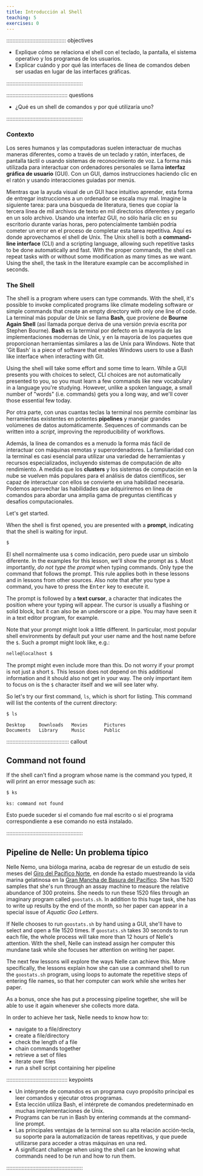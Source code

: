 ```yaml
---
title: Introducción al Shell
teaching: 5
exercises: 0
---
```


::::::::::::::::::::::::::::::::::::::: objectives

- Explique cómo se relaciona el shell con el teclado, la pantalla, el sistema operativo y los programas de los usuarios.
- Explicar cuándo y por qué las interfaces de línea de comandos deben ser usadas en lugar de las interfaces gráficas.

::::::::::::::::::::::::::::::::::::::::::::::::::

:::::::::::::::::::::::::::::::::::::::: questions

- ¿Qué es un shell de comandos y por qué utilizaría uno?

::::::::::::::::::::::::::::::::::::::::::::::::::

### Contexto

Los seres humanos y las computadoras suelen interactuar de muchas maneras diferentes, como a través de un teclado y ratón, interfaces, de pantalla táctil o usando sistemas de reconocimiento de voz. La forma más utilizada para interactuar con ordenadores personales se llama **interfaz gráfica de usuario** (GUI). Con un GUI, damos instrucciones haciendo clic en el ratón y usando interacciones guiadas por menús.

Mientras que la ayuda visual de un GUI hace intuitivo aprender, esta forma de entregar instrucciones a un ordenador se escala muy mal. Imagine la siguiente tarea: para una búsqueda de literatura, tienes que copiar la tercera línea de mil archivos de texto en mil directorios diferentes y pegarlo en un solo archivo. Usando una interfaz GUI, no sólo haría clic en su escritorio durante varias horas, pero potencialmente también podría cometer un error en el proceso de completar esta tarea repetitiva. Aquí es donde aprovechamos el shell de Unix. The Unix shell is both a **command-line interface** (CLI) and a scripting language, allowing such repetitive tasks to be done automatically and fast. With the proper commands, the shell can repeat tasks with or without some modification as many times as we want. Using the shell, the task in the literature example can be accomplished in seconds.

### The Shell

The shell is a program where users can type commands. With the shell, it's possible to invoke complicated programs like climate modeling software or simple commands that create an empty directory with only one line of code. La terminal más popular de Unix se llama **Bash**, que proviene de **Bourne Again Shell** (así llamada porque deriva de una versión previa escrita por Stephen Bourne). **Bash** es la terminal por defecto en la mayoría de las implementaciones modernas de Unix, y en la mayoría de los paquetes que proporcionan herramientas similares a las de Unix para Windows. Note that 'Git Bash' is a piece of software that enables Windows users to use a Bash like interface when interacting with Git.

Using the shell will take some effort and some time to learn. While a GUI presents you with choices to select, CLI choices are not automatically presented to you, so you must learn a few commands like new vocabulary in a language you're studying. However, unlike a spoken language, a small number of "words" (i.e. commands) gets you a long way, and we'll cover those essential few today.

Por otra parte, con unas cuantas teclas la terminal nos permite combinar las herramientas existentes en potentes **pipelines** y manejar grandes volúmenes de datos automáticamente. Sequences of commands can be written into a *script*, improving the reproducibility of workflows.

Además, la línea de comandos es a menudo la forma más fácil de interactuar con máquinas remotas y superordenadores. La familiaridad con la terminal es casi esencial para utilizar una variedad de herramientas y recursos especializados, incluyendo sistemas de computación de alto rendimiento. A medida que los **clusters** y los sistemas de computación en la nube se vuelven más populares para el análisis de datos científicos, ser capaz de interactuar con ellos se convierte en una habilidad necesaria. Podemos aprovechar las habilidades que adquiriremos en línea de comandos para abordar una amplia gama de preguntas científicas y desafíos computacionales.

Let's get started.

When the shell is first opened, you are presented with a **prompt**, indicating that the shell is waiting for input.

```bash
$
```

El shell normalmente usa `$` como indicación, pero puede usar un símbolo diferente. In the examples for this lesson, we'll show the prompt as `$`. Most importantly, *do not type the prompt* when typing commands. Only type the command that follows the prompt. This rule applies both in these lessons and in lessons from other sources. Also note that after you type a command, you have to press the <kbd>Enter</kbd> key to execute it.

The prompt is followed by a **text cursor**, a character that indicates the position where your typing will appear. The cursor is usually a flashing or solid block, but it can also be an underscore or a pipe. You may have seen it in a text editor program, for example.

Note that your prompt might look a little different. In particular, most popular shell environments by default put your user name and the host name before the `$`. Such a prompt might look like, e.g.:

```bash
nelle@localhost $
```

The prompt might even include more than this. Do not worry if your prompt is not just a short `$`. This lesson does not depend on this additional information and it should also not get in your way. The only important item to focus on is the `$` character itself and we will see later why.

So let's try our first command, `ls`, which is short for listing. This command will list the contents of the current directory:

```bash
$ ls
```

```output
Desktop     Downloads   Movies      Pictures
Documents   Library     Music       Public
```

:::::::::::::::::::::::::::::::::::::::::  callout

## Command not found

If the shell can't find a program whose name is the command you typed, it will print an error message such as:

```bash
$ ks
```

```output
ks: command not found
```

Esto puede suceder si el comando fue mal escrito o si el programa correspondiente a ese comando no está instalado.


::::::::::::::::::::::::::::::::::::::::::::::::::

## Pipeline de Nelle: Un problema típico

Nelle Nemo, una bióloga marina, acaba de regresar de un estudio de seis meses del [Giro del Pacífico Norte](https://en.wikipedia.org/wiki/North_Pacific_Gyre), en donde ha estado muestreando la vida marina gelatinosa en la [Gran Mancha de Basura del Pacífico](https://en.wikipedia.org/wiki/Great_Pacific_Garbage_Patch). She has 1520 samples that she's run through an assay machine to measure the relative abundance of 300 proteins. She needs to run these 1520 files through an imaginary program called `goostats.sh`. In addition to this huge task, she has to write up results by the end of the month, so her paper can appear in a special issue of *Aquatic Goo Letters*.

If Nelle chooses to run `goostats.sh` by hand using a GUI, she'll have to select and open a file 1520 times. If `goostats.sh` takes 30 seconds to run each file, the whole process will take more than 12 hours of Nelle's attention. With the shell, Nelle can instead assign her computer this mundane task while she focuses her attention on writing her paper.

The next few lessons will explore the ways Nelle can achieve this. More specifically, the lessons explain how she can use a command shell to run the `goostats.sh` program, using loops to automate the repetitive steps of entering file names, so that her computer can work while she writes her paper.

As a bonus, once she has put a processing pipeline together, she will be able to use it again whenever she collects more data.

In order to achieve her task, Nelle needs to know how to:

- navigate to a file/directory
- create a file/directory
- check the length of a file
- chain commands together
- retrieve a set of files
- iterate over files
- run a shell script containing her pipeline



:::::::::::::::::::::::::::::::::::::::: keypoints

- Un intérprete de comandos es un programa cuyo propósito principal es leer comandos y ejecutar otros programas.
- Esta lección utiliza Bash, el intérprete de comandos predeterminado en muchas implementaciones de Unix.
- Programs can be run in Bash by entering commands at the command-line prompt.
- Las principales ventajas de la terminal son su alta relación acción-tecla, su soporte para la automatización de tareas repetitivas, y que puede utilizarse para acceder a otras máquinas en una red.
- A significant challenge when using the shell can be knowing what commands need to be run and how to run them.

::::::::::::::::::::::::::::::::::::::::::::::::::
